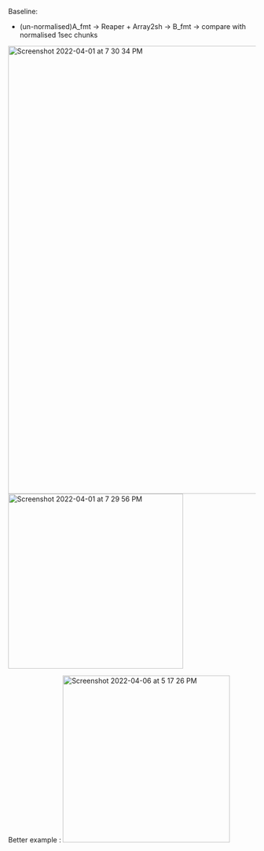 Baseline: 
- (un-normalised)A_fmt -> Reaper + Array2sh -> B_fmt -> compare with normalised 1sec chunks
<img width="912" alt="Screenshot 2022-04-01 at 7 30 34 PM" src="https://user-images.githubusercontent.com/31805612/161354134-fe05ccf2-f0af-4796-a6c9-ace64ae0ce55.png">

<img width="356" alt="Screenshot 2022-04-01 at 7 29 56 PM" src="https://user-images.githubusercontent.com/31805612/161354150-264a8d15-ee83-42dd-b5f8-54871c47e2f0.png">

Better example :
<img width="340" alt="Screenshot 2022-04-06 at 5 17 26 PM" src="https://user-images.githubusercontent.com/31805612/162072745-6339c3b2-0129-4f1d-af11-efdb25a19913.png">



